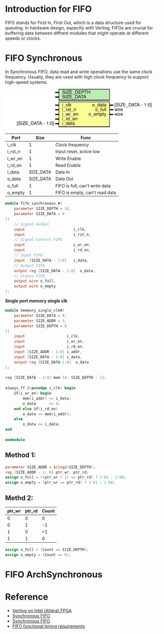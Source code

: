 # Introduction for FIFO

FIFO stands for First In, First Out, which is a data structure used for queuling. In hardware design, especilly with Verilog, FIFOs are crucial for buffering data between diffrent modules that might operate at different speeds or clocks.

# FIFO Synchronous

In Synchronous FIFO, data read and write operations use the same clock frequency. Usually, they are used with high clock frequency to support high-speed systems.

![FIFO_Synchronous](20_doc/fifo_synchronous.svg)

| Port    | Size      | Func                           |
| ------- | --------- | ------------------------------ |
| i_clk   | 1         | Clock frequency                |
| i_rst_n | 1         | Input reset, active low        |
| i_wr_en | 1         | Write Enable                   |
| i_rd_en | 1         | Read Enable                    |
| i_data  | SIZE_DATA | Data In                        |
| o_data  | SIZE_DATA | Data Out                       |
| o_full  | 1         | FIFO is full, can't write data |
| o_empty | 1         | FIFO is empty, can't read data |

```Verilog
module fifo_synchronous #(
    parameter SIZE_DEPTH = 16,
    parameter SIZE_DATA = 8
)(
    // Signal Golbal
    input                      i_clk,
    input                      i_rst_n,
    // Signal Control FIFO
    input                      i_wr_en,
    input                      i_rd_en,
    // Input FIFO
    input  [SIZE_DATA - 1:0]   i_data,
    // Output FIFO
    output reg [SIZE_DATA - 1:0]  o_data,
    // Status FIFO
    output wire o_full,
    output wire o_empty
);  
```

**Single port memory single clk**

```Verilog
module Smemory_single_clk#(
    parameter SIZE_DATA = 8,
    parameter SIZE_ADDR = 3,
    parameter SIZE_DEPTH = 8
)(
    input                   i_clk,
    input                   i_wr_en,
    input                   i_rd_en,
    input [SIZE_ADDR - 1:0] i_addr,
    input [SIZE_DATA - 1:0] i_data,
    output reg [SIZE_DATA-1:0]  o_data
);

reg [SIZE_DATA - 1:0] mem [0: SIZE_DEPTH - 1];

always_ff @(posedge i_clk) begin
    if(i_wr_en) begin
        mem[i_addr] <= i_data;
        o_data      <= 0;
    end else if(i_rd_en)
        o_data <= mem[i_addr];
    else
        o_data <= i_data;
end

endmodule
```

## Method 1:

```Verilog
parameter SIZE_ADDR = $clog2(SIZE_DEPTH);
reg [SIZE_ADDR - 1: 0] ptr_wr, ptr_rd;
assign o_full = ((ptr_wr + 1) == ptr_rd) ? 1'b1 : 1'b0;
assign o_empty = (ptr_wr == ptr_rd) ? 1'b1 : 1'b0;
```

## Methd 2:

| ptr_wr | ptr_rd | Count |
| ------ | ------ | ----- |
| 0      | 0      | 0     |
| 0      | 1      | -1    |
| 1      | 0      | +1    |
| 1      | 1      | 0     |

```Verilog
assign o_full = (Count == SIZE_DEPTH);
assign o_empty = (Count == 0);
```

# FIFO ArchSynchronous


# Reference

+ [Verilog on Intel (Altera) FPGA](https://www.youtube.com/watch?v=9H5fp9FomBA&list=PLFIdP97RY-2JScNwjqORFS-Ry47HN8w_a)
+ [Synchronous FIFO](https://www.chipverify.com/verilog/synchronous-fifo)
+ [Synchronous FIFO](https://vlsiverify.com/verilog/verilog-codes/synchronous-fifo/)
+ [FIFO functional timing requirements](https://www.intel.com/content/www/us/en/docs/programmable/683522/24-2/fifo-functional-timing-requirements.html)
